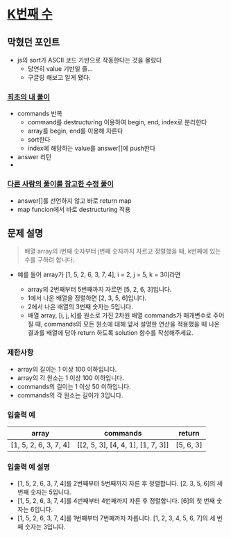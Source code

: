 # [K번째 수](https://programmers.co.kr/learn/courses/30/lessons/42748)

## 막혔던 포인트 
- js의 sort가 ASCII 코드 기반으로 작동한다는 것을 몰랐다
  - 당연히 value 기반일 줄... 
  - 구글링 해보고 알게 됐다. 

### [최초의 내 풀이](./index.js)
-  commands 반복 
   -  command를 destructuring 이용하여 begin, end, index로 분리한다 
   -  array를 begin, end를 이용해 자른다 
   -  sort한다 
   -  index에 해당하는 value를 answer[]에 push한다
-  answer 리턴 
-  
### [다른 사람의 풀이를 참고한 수정 풀이](./bestSolution.js)
- answer[]를 선언하지 않고 바로 return map
- map funcion에서 바로 destructuring 적용


## 문제 설명
>배열 array의 i번째 숫자부터 j번째 숫자까지 자르고 정렬했을 때, k번째에 있는 수를 구하려 합니다.

- 예를 들어 array가 [1, 5, 2, 6, 3, 7, 4], i = 2, j = 5, k = 3이라면

  - array의 2번째부터 5번째까지 자르면 [5, 2, 6, 3]입니다.
  - 1에서 나온 배열을 정렬하면 [2, 3, 5, 6]입니다.
  - 2에서 나온 배열의 3번째 숫자는 5입니다.
  - 배열 array, [i, j, k]를 원소로 가진 2차원 배열 commands가 매개변수로 주어질 때, commands의 모든 원소에 대해 앞서 설명한 연산을 적용했을 때 나온 결과를 배열에 담아 return 하도록 solution 함수를 작성해주세요.

### 제한사항
  - array의 길이는 1 이상 100 이하입니다.
  - array의 각 원소는 1 이상 100 이하입니다.
  - commands의 길이는 1 이상 50 이하입니다.
  - commands의 각 원소는 길이가 3입니다.


### 입출력 예
|         array         |             commands              |  return   |
| :-------------------: | :-------------------------------: | :-------: |
| [1, 5, 2, 6, 3, 7, 4] | [[2, 5, 3], [4, 4, 1], [1, 7, 3]] | [5, 6, 3] |

### 입출력 예 설명
  - [1, 5, 2, 6, 3, 7, 4]를 2번째부터 5번째까지 자른 후 정렬합니다. [2, 3, 5, 6]의 세 번째 숫자는 5입니다.
  - [1, 5, 2, 6, 3, 7, 4]를 4번째부터 4번째까지 자른 후 정렬합니다. [6]의 첫 번째 숫자는 6입니다.
  - [1, 5, 2, 6, 3, 7, 4]를 1번째부터 7번째까지 자릅니다. [1, 2, 3, 4, 5, 6, 7]의 세 번째 숫자는 3입니다.


